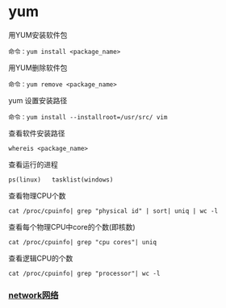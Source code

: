 # yum
用YUM安装软件包

	命令：yum install <package_name>

用YUM删除软件包

	命令：yum remove <package_name>

yum 设置安装路径

	命令：yum install --installroot=/usr/src/ vim
	
查看软件安装路径

	whereis <package_name>

查看运行的进程
	
	ps(linux)	tasklist(windows)

查看物理CPU个数 

	cat /proc/cpuinfo| grep "physical id" | sort| uniq | wc -l 

查看每个物理CPU中core的个数(即核数) 

	cat /proc/cpuinfo| grep "cpu cores"| uniq 

查看逻辑CPU的个数 

	cat /proc/cpuinfo| grep "processor"| wc -l

### [network网络](network.md)

